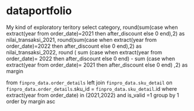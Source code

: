 # dataportfolio
My kind of exploratory teritory
select
  category,
  round(sum(case when extract(year from order_date)=2021 then after_discount else 0 end),2) as nilai_transaksi_2021,
  round(sum(case when extract(year from order_date)=2022 then after_discount else 0 end),2) as nilai_transaksi_2022,
  round (
      sum (case when extract(year from order_date)= 2022 then after_discount else 0 end) -
      sum (case when extract(year from order_date)= 2021 then after_discount else 0 end) ,2)
      as margin

from `finpro_data.order_details`
left join `finpro_data.sku_detail` on `finpro_data.order_details`.sku_id = `finpro_data.sku_detail`.id
where extract(year from order_date) in (2021,2022)
and is_valid =1
group by 1
order by margin asc
